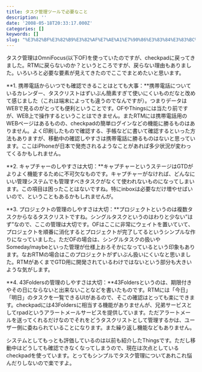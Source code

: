 ```yaml
---
title: タスク管理ツールで必要なこと
description: ''
date: '2008-05-18T20:33:17.000Z'
categories: []
keywords: []
slug: "%E3%82%BF%E3%82%B9%E3%82%AF%E7%AE%A1%E7%90%86%E3%83%84%E3%83%BC%E3%83%AB%E3%81%A7%E5%BF%85%E8%A6%81%E3%81%AA%E3%81%93%E3%81%A8"
---
```

タスク管理はOmniFocus(以下OF)を使っていたのですが、checkpadに戻ってきました。RTMに戻らないのか？というところですが、戻らない理由もありました。いろいろと必要な要素が見えてきたのでここでまとめたいと思います。

**1\. 携帯電話からいつでも確認できることはとても大事：**携帯電話についているカレンダー、タスクリストはずいぶん簡素すぎて使いにくいものだなと改めて感じました（これは端末によっても違うのでなんですが）。つまりデータはWEBで見るのがとっても便利ということです。OFやThingsには当たり前ですが、WEB上で操作するということはできません。またRTMには携帯電話用のWEBページはあるものの、checkpadの簡単ログインなどの機能に勝るものはありません。よく印刷したもので確認する、手帳などに書いて確認するといった方法もありますが、移動中の確認しやすさは携帯電話に勝るものはないと思っています。ここはiPhoneが日本で発売されるようなことがあれば多少状況が変わってくるかもしれません。

**2\. キャプチャーのしやすさは大切：**キャプチャーというステージはGTDがよりよく機能するために不可欠なものです。キャプチャーがなければ、どんなにいい管理システムでも管理すべきタスクがなくて使われないものになってしまいます。この項目は困ったことはないですね。特にinboxは必要なだけ増やせばいいので、ということもあるかもしれませんが。

**3\. プロジェクトの管理のしやすさは大切：**プロジェクトというのは複数タスクからなるタスクリストですね。シングルタスクというのはわりと少ない”はず”なので、ここの管理は大切です。OFはここに非常にウェイトを置いていて、プロジェクトを順番に消化するとプロジェクトが完了してるというシンプルな作りになっていました。ただOFの場合は、シングルタスクの扱いやSomeday/maybeといった管理が仕様上おろそかになっているという印象もあります。なおRTMの場合はこのプロジェクトがずいぶん扱いにくいなと思いました。RTMがあくまでGTD用に開発されているわけではないという部分も大きいような気がします。

**4\. 43Foldersの管理のしやすさは大切：**43Foldersというのは、期限付きやその日にならないと出来ないことなどを書いたものです。RTMには「今日」「明日」のタスクを一覧できるUIがあるので、そこの確認はとっても楽にできます。checkpadには43Foldersに相当する機能がありませんが、兄弟サービスとしてrpadというアラートメールサービスを提供しています。ただアラートメールを送ってくれるだけなのでそれをどうタスクリストとして管理するかは、ユーザー側に委ねられていることになります。また繰り返し機能などもありません。

システムとしてもっとも評価しているのは以前も紹介したThingsです。ただし移動中はどうしても確認できなくなってしまうので、現在は次点としているcheckpadを使っています。とってもシンプルでタスク管理についてあれこれ悩んだりしないので楽ですよ。